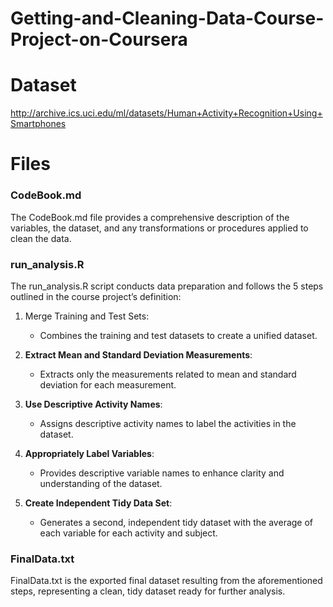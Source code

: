 # Getting-and-Cleaning-Data-Course-Project-on-Coursera

# Dataset
http://archive.ics.uci.edu/ml/datasets/Human+Activity+Recognition+Using+Smartphones

# Files
### CodeBook.md

The CodeBook.md file provides a comprehensive description of the variables, the dataset, and any transformations or procedures applied to clean the data.

### run_analysis.R

The run_analysis.R script conducts data preparation and follows the 5 steps outlined in the course project’s definition:

1. Merge Training and Test Sets:
   - Combines the training and test datasets to create a unified dataset.

2. **Extract Mean and Standard Deviation Measurements**:
   - Extracts only the measurements related to mean and standard deviation for each measurement.

3. **Use Descriptive Activity Names**:
   - Assigns descriptive activity names to label the activities in the dataset.

4. **Appropriately Label Variables**:
   - Provides descriptive variable names to enhance clarity and understanding of the dataset.

5. **Create Independent Tidy Data Set**:
   - Generates a second, independent tidy dataset with the average of each variable for each activity and subject.

### FinalData.txt

FinalData.txt is the exported final dataset resulting from the aforementioned steps, representing a clean, tidy dataset ready for further analysis.
